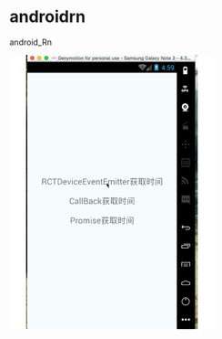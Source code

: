 # androidrn
android_Rn

![image](https://github.com/pheromone/androidrn/blob/master/androidRN.gif) 
